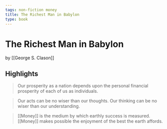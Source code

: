 ```yaml
---
tags: non-fiction money
title: The Richest Man in Babylon
type: book
---
```


# The Richest Man in Babylon
by [[George S. Clason]]

## Highlights
> Our prosperity as a nation depends upon the personal financial prosperity of each of us as individuals.

> Our acts can be no wiser than our thoughts. Our thinking can be no wiser than our understanding.

> [[Money]] is the medium by which earthly success is measured. [[Money]] makes possible the enjoyment of the best the earth affords.
